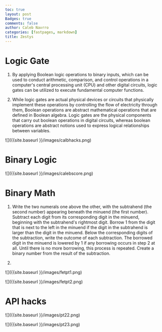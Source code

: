 ```yaml
---
toc: true
layout: post
Badges: true
comments: false
author: Caleb Navrro
categories: [fastpages, markdown]
title: Zestys
---
```


# Logic Gate

1. By applying Boolean logic operations to binary inputs, which can be used to conduct arithmetic, comparison, and control operations in a computer's central processing unit (CPU) and other digital circuits, logic gates can be utilized to execute fundamental computer functions.

2. While logic gates are actual physical devices or circuits that physically implement these operations by controlling the flow of electricity through them, Boolean operations are abstract mathematical operations that are defined in Boolean algebra. Logic gates are the physical components that carry out boolean operations in digital circuits, whereas boolean operations are abstract notions used to express logical relationships between variables.

![]({{site.baseurl }}/images/calbhacks.png)



# Binary Logic

![]({{site.baseurl }}/images/calebscore.png)

# Binary Math

1. Write the two numerals one above the other, with the subtrahend (the second number) appearing beneath the minuend (the first number). Subtract each digit from its corresponding digit in the minuend, beginning with the subtrahend's rightmost digit. Borrow 1 from the digit that is next to the left in the minuend if the digit in the subtrahend is larger than the digit in the minuend. Below the corresponding digits of the subtraction, write the outcome of each subtraction. The borrowed digit in the minuend is lowered by 1 if any borrowing occurs in step 2 at all. Until there is no more borrowing, this process is repeated. Create a binary number from the result of the subtraction.

2. 

![]({{site.baseurl }}/images/fetpt1.png)

![]({{site.baseurl }}/images/fetpt2.png)

# API hacks

![]({{site.baseurl }}/images/pt22.png)

![]({{site.baseurl }}/images/pt23.png)